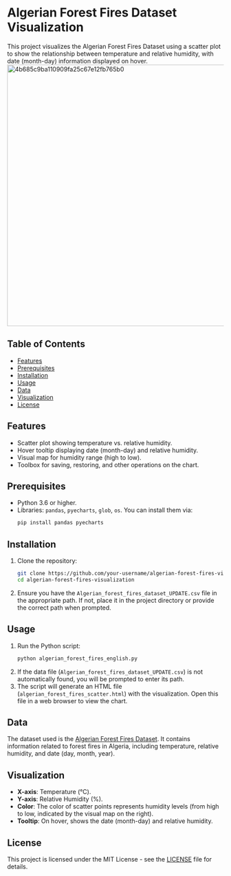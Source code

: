# Algerian Forest Fires Dataset Visualization

This project visualizes the Algerian Forest Fires Dataset using a scatter plot to show the relationship between temperature and relative humidity, with date (month-day) information displayed on hover.
<img width="1171" height="608" alt="4b685c9ba110909fa25c67e12fb765b0" src="https://github.com/user-attachments/assets/94554661-baa7-43da-8f66-65683c6f4181" />


## Table of Contents
- [Features](#features)
- [Prerequisites](#prerequisites)
- [Installation](#installation)
- [Usage](#usage)
- [Data](#data)
- [Visualization](#visualization)
- [License](#license)

## Features
- Scatter plot showing temperature vs. relative humidity.
- Hover tooltip displaying date (month-day) and relative humidity.
- Visual map for humidity range (high to low).
- Toolbox for saving, restoring, and other operations on the chart.

## Prerequisites
- Python 3.6 or higher.
- Libraries: `pandas`, `pyecharts`, `glob`, `os`. You can install them via:
  ```bash
  pip install pandas pyecharts
  ```

## Installation
1. Clone the repository:
   ```bash
   git clone https://github.com/your-username/algerian-forest-fires-visualization.git
   cd algerian-forest-fires-visualization
   ```
2. Ensure you have the `Algerian_forest_fires_dataset_UPDATE.csv` file in the appropriate path. If not, place it in the project directory or provide the correct path when prompted.

## Usage
1. Run the Python script:
   ```bash
   python algerian_forest_fires_english.py
   ```
2. If the data file (`Algerian_forest_fires_dataset_UPDATE.csv`) is not automatically found, you will be prompted to enter its path.
3. The script will generate an HTML file (`algerian_forest_fires_scatter.html`) with the visualization. Open this file in a web browser to view the chart.

## Data
The dataset used is the [Algerian Forest Fires Dataset](https://archive.ics.uci.edu/ml/datasets/Algerian+Forest+Fires+Dataset++). It contains information related to forest fires in Algeria, including temperature, relative humidity, and date (day, month, year).

## Visualization
- **X-axis**: Temperature (°C).
- **Y-axis**: Relative Humidity (%).
- **Color**: The color of scatter points represents humidity levels (from high to low, indicated by the visual map on the right).
- **Tooltip**: On hover, shows the date (month-day) and relative humidity.

## License
This project is licensed under the MIT License - see the [LICENSE](LICENSE) file for details.
